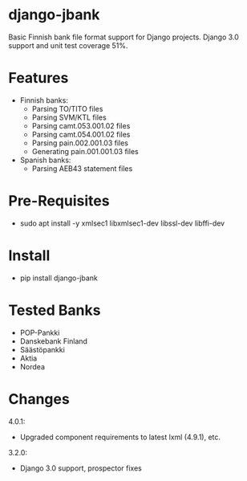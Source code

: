 django-jbank
============

Basic Finnish bank file format support for Django projects. Django 3.0 support and unit test coverage 51%.

Features
========

* Finnish banks:
  * Parsing TO/TITO files
  * Parsing SVM/KTL files
  * Parsing camt.053.001.02 files
  * Parsing camt.054.001.02 files
  * Parsing pain.002.001.03 files
  * Generating pain.001.001.03 files
* Spanish banks:
  * Parsing AEB43 statement files


Pre-Requisites
==============

* sudo apt install -y xmlsec1 libxmlsec1-dev libssl-dev libffi-dev


Install
=======

* pip install django-jbank


Tested Banks
============

* POP-Pankki
* Danskebank Finland
* Säästöpankki
* Aktia
* Nordea


Changes
=======

4.0.1:
+ Upgraded component requirements to latest lxml (4.9.1), etc.

3.2.0:
+ Django 3.0 support, prospector fixes
